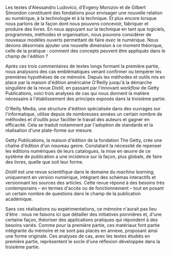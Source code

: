 Les textes d'Alessandro Ludovico, d'Evgeny Morozov et de Gilbert Simondon constituent des fondations pour envisager une nouvelle relation au numérique, à la technologie et à la technique.
Et plus encore lorsque nous parlons de la façon dont nous pouvons concevoir, fabriquer et produire des livres.
En nous appuyant sur la technique en tant que logiciels, programmes, méthodes et organisation, nous pouvons considérer de nouveaux modèles ouverts permettant de faire _avec_ le numérique.
Nous devons désormais ajouter une nouvelle dimension à ce moment théorique, celle de la pratique : comment des concepts peuvent être appliqués dans le champ de l'édition ?

Après ces trois commentaires de textes longs formant la première partie, nous analysons des cas emblématiques venant confirmer ou tempérer les premières hypothèses de ce mémoire.
Depuis les méthodes et outils mis en place par la maison d'édition américaine O'Reilly jusqu'à la démarche singulière de la revue _Distill_, en passant par l'innovant _workflow_ de Getty Publications, voici trois analyses de cas qui nous donnent la matière nécessaire à l'établissement des principes exposés dans la troisième partie.

O'Reilly Media, une structure d'édition spécialisée dans des ouvrages sur l'informatique, utilise depuis de nombreuses années un certain nombre de méthodes et d'outils pour faciliter le travail des auteurs et gagner en efficacité.
Cela se traduit notamment par l'adoption de standards et la réalisation d'une plate-forme sur mesure.

Getty Publications, la maison d'édition de la fondation The Getty, crée une chaîne d'édition d'un nouveau genre.
Constatant la nécessité de repenser les éditions numériques de leurs catalogues, la mise en œuvre de ce système de publication a une incidence sur la façon, plus globale, de faire des livres, quelle que soit leur forme.

_Distill_ est une revue scientifique dans le domaine du _machine learning_, uniquement en version numérique, intégrant des schémas interactifs et versionnant les sources des articles.
Cette revue répond à des besoins très contemporains – en termes d'accès ou de fonctionnement – tout en posant un certain nombre de questions dans le champ de la publication académique.

Sans ces réalisations ou expérimentations, ce mémoire n'aurait pas lieu d'être : nous ne faisons ici que détailler des initiatives pionnières et, d'une certaine façon, théoriser des applications pratiques qui répondent à des besoins variés.
Comme pour la première partie, ces matériaux font partie intégrante du mémoire et ne sont pas placés en annexe, proposant ainsi une forme originale.
Ces analyses de cas, avec les textes étudiés en première partie, représentent le socle d'une réflexion développée dans la troisième partie.
